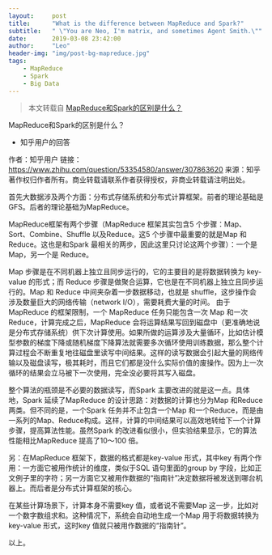 ```yaml
---
layout:     post
title:      "What is the difference between MapReduce and Spark?"
subtitle:   " \"You are Neo, I'm matrix, and sometimes Agent Smith.\""
date:       2019-03-08 23:42:00
author:     "Leo"
header-img: "img/post-bg-mapreduce.jpg"
tags:
    - MapReduce
    - Spark
    - Big Data
---
```


> 本文转载自 [MapReduce和Spark的区别是什么？](https://www.zhihu.com/question/53354580/answer/307863620)

MapReduce和Spark的区别是什么？

 - 知乎用户的回答


作者：知乎用户
链接：https://www.zhihu.com/question/53354580/answer/307863620
来源：知乎
著作权归作者所有。商业转载请联系作者获得授权，非商业转载请注明出处。

首先大数据涉及两个方面：分布式存储系统和分布式计算框架。前者的理论基础是GFS。后者的理论基础为MapReduce。

MapReduce框架有两个步骤（MapReduce 框架其实包含5 个步骤：Map、Sort、Combine、Shuffle 以及Reduce。这5 个步骤中最重要的就是Map 和Reduce。这也是和Spark 最相关的两步，因此这里只讨论这两个步骤）：一个是 Map，另一个是 Reduce。

Map 步骤是在不同机器上独立且同步运行的，它的主要目的是将数据转换为 key-value 的形式；而 Reduce 步骤是做聚合运算，它也是在不同机器上独立且同步运行的。Map 和 Reduce 中间夹杂着一步数据移动，也就是 shuffle，这步操作会涉及数量巨大的网络传输（network I/O），需要耗费大量的时间。 由于 MapReduce 的框架限制，一个 MapReduce 任务只能包含一次 Map 和一次 Reduce，计算完成之后，MapReduce 会将运算结果写回到磁盘中（更准确地说是分布式存储系统）供下次计算使用。如果所做的运算涉及大量循环，比如估计模型参数的梯度下降或随机梯度下降算法就需要多次循环使用训练数据，那么整个计算过程会不断重复地往磁盘里读写中间结果。这样的读写数据会引起大量的网络传输以及磁盘读写，极其耗时，而且它们都是没什么实际价值的废操作。因为上一次循环的结果会立马被下一次使用，完全没必要将其写入磁盘。

整个算法的瓶颈是不必要的数据读写，而Spark 主要改进的就是这一点。具体地，Spark 延续了MapReduce 的设计思路：对数据的计算也分为Map 和Reduce 两类。但不同的是，一个Spark 任务并不止包含一个Map 和一个Reduce，而是由一系列的Map、Reduce构成。这样，计算的中间结果可以高效地转给下一个计算步骤，提高算法性能。虽然Spark 的改进看似很小，但实验结果显示，它的算法性能相比MapReduce 提高了10～100 倍。

另：在MapReduce 框架下，数据的格式都是key-value 形式，其中key 有两个作用：一方面它被用作统计的维度，类似于SQL 语句里面的group by 字段，比如正文例子里的字符；另一方面它又被用作数据的“指南针”决定数据将被发送到哪台机器上。而后者是分布式计算框架的核心。

在某些计算场景下，计算本身不需要key 值，或者说不需要Map 这一步，比如对一个数字数组求和。这种情况下，系统会自动地生成一个Map 用于将数据转换为key-value 形式，这时key 值就只被用作数据的“指南针”。

以上。